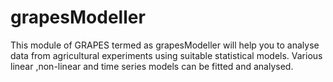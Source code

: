 # grapesModeller
This module of GRAPES termed as grapesModeller will help you to analyse data from agricultural experiments using suitable statistical models. Various linear ,non-linear and time series models can be fitted and analysed.
